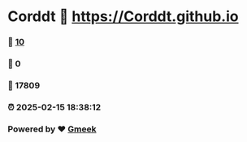 # Corddt :link: https://Corddt.github.io 
### :page_facing_up: [10](https://Corddt.github.io/tag.html) 
### :speech_balloon: 0 
### :hibiscus: 17809 
### :alarm_clock: 2025-02-15 18:38:12 
### Powered by :heart: [Gmeek](https://github.com/Meekdai/Gmeek)
